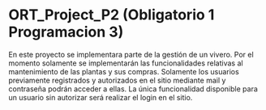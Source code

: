 # ORT_Project_P2 (Obligatorio 1 Programacion 3)

En este proyecto se implementara parte de la gestión de un vivero. 
Por el momento solamente se implementarán las funcionalidades relativas al mantenimiento de las plantas y sus compras. 
Solamente los usuarios previamente registrados y autorizados en el sitio mediante mail y contraseña podrán acceder a ellas. 
La única funcionalidad disponible para un usuario sin autorizar será realizar el login en el sitio.

